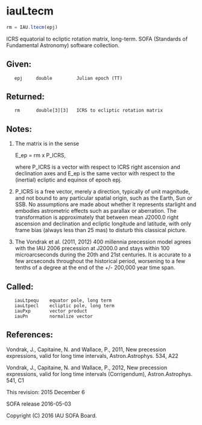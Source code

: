 # iauLtecm

```js
rm = IAU.ltecm(epj)
```

ICRS equatorial to ecliptic rotation matrix, long-term.
SOFA (Standards of Fundamental Astronomy) software collection.


## Given:
```
   epj     double         Julian epoch (TT)
```

## Returned:
```
   rm      double[3][3]   ICRS to ecliptic rotation matrix
```

## Notes:

1) The matrix is in the sense

      E_ep = rm x P_ICRS,

   where P_ICRS is a vector with respect to ICRS right ascension
   and declination axes and E_ep is the same vector with respect to
   the (inertial) ecliptic and equinox of epoch epj.

2) P_ICRS is a free vector, merely a direction, typically of unit
   magnitude, and not bound to any particular spatial origin, such
   as the Earth, Sun or SSB.  No assumptions are made about whether
   it represents starlight and embodies astrometric effects such as
   parallax or aberration.  The transformation is approximately that
   between mean J2000.0 right ascension and declination and ecliptic
   longitude and latitude, with only frame bias (always less than
   25 mas) to disturb this classical picture.

3) The Vondrak et al. (2011, 2012) 400 millennia precession model
   agrees with the IAU 2006 precession at J2000.0 and stays within
   100 microarcseconds during the 20th and 21st centuries.  It is
   accurate to a few arcseconds throughout the historical period,
   worsening to a few tenths of a degree at the end of the
   +/- 200,000 year time span.

## Called:
```
   iauLtpequ    equator pole, long term
   iauLtpecl    ecliptic pole, long term
   iauPxp       vector product
   iauPn        normalize vector
```

## References:

  Vondrak, J., Capitaine, N. and Wallace, P., 2011, New precession
  expressions, valid for long time intervals, Astron.Astrophys. 534,
  A22

  Vondrak, J., Capitaine, N. and Wallace, P., 2012, New precession
  expressions, valid for long time intervals (Corrigendum),
  Astron.Astrophys. 541, C1

This revision:  2015 December 6

SOFA release 2016-05-03

Copyright (C) 2016 IAU SOFA Board.